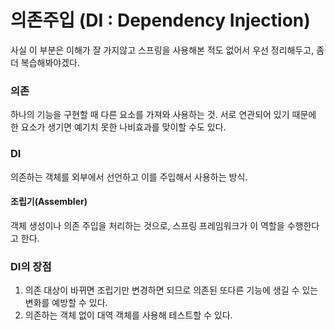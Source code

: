 # 의존주입 (DI : Dependency Injection)

사실 이 부분은 이해가 잘 가지않고 스프링을 사용해본 적도 없어서 우선 정리해두고, 좀더 복습해봐야겠다.

### 의존

하나의 기능을 구현할 때 다른 요소를 가져와 사용하는 것.
서로 연관되어 있기 때문에 한 요소가 생기면 예기치 못한 나비효과를 맞이할 수도 있다.

### DI

의존하는 객체를 외부에서 선언하고 이를 주입해서 사용하는 방식.

#### 조립기(Assembler)

객체 생성이나 의존 주입을 처리하는 것으로, 스프링 프레임워크가 이 역할을 수행한다고 한다.

### DI의 장점

1. 의존 대상이 바뀌면 조립기만 변경하면 되므로 의존된 또다른 기능에 생길 수 있는 변화를 예방할 수 있다.
2. 의존하는 객체 없이 대역 객체를 사용해 테스트할 수 있다.
